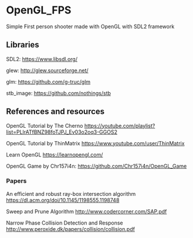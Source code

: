 # OpenGL_FPS

Simple First person shooter made with OpenGL with SDL2 framework

## Libraries

SDL2: 
	https://www.libsdl.org/
	
glew:
	http://glew.sourceforge.net/
	
glm:
	https://github.com/g-truc/glm
	
stb_image:
	https://github.com/nothings/stb

## References and resources

OpenGL Tutorial by The Cherno
	https://youtube.com/playlist?list=PLlrATfBNZ98foTJPJ_Ev03o2oq3-GGOS2
	
OpenGL Tutorial by ThinMatrix
	https://www.youtube.com/user/ThinMatrix
	
Learn OpenGL
	https://learnopengl.com/

OpenGL Game by Chr157i4n: https://github.com/Chr157i4n/OpenGL_Game
	
### Papers
An efficient and robust ray-box intersection algorithm
	https://dl.acm.org/doi/10.1145/1198555.1198748

Sweep and Prune Algorithm
	http://www.codercorner.com/SAP.pdf

Narrow Phase Collision Detection and Response
	http://www.peroxide.dk/papers/collision/collision.pdf
